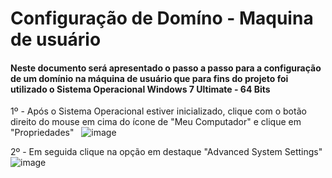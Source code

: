 # Configuração de Domíno - Maquina de usuário

#### Neste documento será apresentado o passo a passo para a configuração de um domínio na máquina de usuário que para fins do projeto foi utilizado o Sistema Operacional Windows 7 Ultimate - 64 Bits


1º - Após o Sistema Operacional estiver inicializado, clique com o botão direito do mouse em cima do ícone de "Meu Computador" e clique em "Propriedades"&nbsp;
&nbsp;![image](https://user-images.githubusercontent.com/105310922/207478665-50e38d60-27e2-4154-ad56-fa1b7fcc9e7f.png)


2º - Em seguida clique na opção em destaque "Advanced System Settings"
![image](https://user-images.githubusercontent.com/105310922/207479131-3b0e6e9d-fab8-47c1-80b5-6ac47b0597d4.png)



